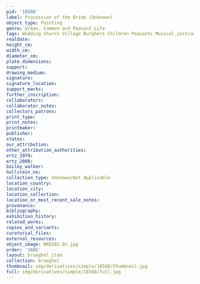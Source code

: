 ```yaml
---
pid: '18568'
label: Procession of the Bride (Unknown)
object_type: Painting
genre: Urban, Common and Peasant Life
tags: Wedding Church Village Burghers Children Peasants Musical_instruments
realdate: 
height_cm: 
width_cm: 
diameter_cm: 
plate_dimensions: 
support: 
drawing_medium: 
signature: 
signature_location: 
support_marks: 
further_inscription: 
collaborators: 
collaborator_notes: 
collectors_patrons: 
print_type: 
print_notes: 
printmaker: 
publisher: 
states: 
our_attribution: 
other_attribution_authorities: 
ertz_1979: 
ertz_2008: 
bailey_walker: 
hollstein_no: 
collection_type: Unknown/Not Applicable
location_country: 
location_city: 
location_collection: 
location_or_most_recent_sale_notes: 
provenance: 
bibliography: 
exhibition_history: 
related_works: 
copies_and_variants: 
curatorial_files: 
external_resources: 
object_image: RKD285.0c.jpg
order: '1605'
layout: brueghel_item
collection: brueghel
thumbnail: img/derivatives/simple/18568/thumbnail.jpg
full: img/derivatives/simple/18568/full.jpg
---
```

